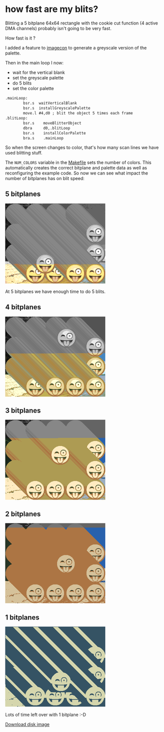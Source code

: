 how fast are my blits?
======================

Blitting a 5 bitplane 64x64 rectangle with the cookie cut function (4 active DMA channels) probably isn't going to be very fast.

How fast is it ?

I added a feature to [imagecon](../tools/imagecon) to generate a greyscale version of the palette.

Then in the main loop I now:

* wait for the vertical blank
* set the greyscale palette
* do 5 blits
* set the color palette 


```
.mainLoop:
        bsr.s  waitVerticalBlank
        bsr.s  installGreyscalePalette
        move.l #4,d0 ; blit the object 5 times each frame
.blitLoop:
        bsr.s	 moveBlitterObject
        dbra	 d0,.blitLoop
        bsr.s	 installColorPalette
        bra.s	 .mainLoop
```

So when the screen changes to color, that's how many scan lines we have used blitting stuff.

The `NUM_COLORS` variable in the [Makefile](Makefile) sets the number of colors. This automatically creates the correct bitplane and palette data as well as reconfiguring the example code. So now we can see what impact the number of bitplanes has on blit speed:

5 bitplanes
-----------
![5 bitplanes](screenshots/5bitplanes-screenshot.png?raw=true)

At 5 bitplanes we have enough time to do 5 blits.

4 bitplanes
-----------
![4 bitplanes](screenshots/4bitplanes-screenshot.png?raw=true)

3 bitplanes
-----------
![3 bitplanes](screenshots/3bitplanes-screenshot.png?raw=true)

2 bitplanes
-----------
![5 bitplanes](screenshots/2bitplanes-screenshot.png?raw=true)

1 bitplanes
-----------
![5 bitplanes](screenshots/1bitplanes-screenshot.png?raw=true)

Lots of time left over with 1 bitplane :-D

[Download disk image](bin/blit_speed.adf?raw=true)


